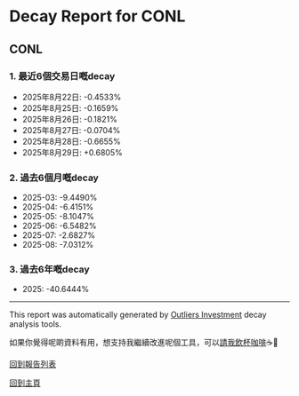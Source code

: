 # Decay Report for CONL

## CONL

### 1. 最近6個交易日嘅decay

- 2025年8月22日: -0.4533%
- 2025年8月25日: -0.1659%
- 2025年8月26日: -0.1821%
- 2025年8月27日: -0.0704%
- 2025年8月28日: -0.6655%
- 2025年8月29日: +0.6805%

### 2. 過去6個月嘅decay

- 2025-03: -9.4490%
- 2025-04: -6.4151%
- 2025-05: -8.1047%
- 2025-06: -6.5482%
- 2025-07: -2.6827%
- 2025-08: -7.0312%

### 3. 過去6年嘅decay

- 2025: -40.6444%

------------------------------
This report was automatically generated by [Outliers Investment](https://outliersecon.github.io/Outliers-Investment/) decay analysis tools.

如果你覺得呢啲資料有用，想支持我繼續改進呢個工具，可以[請我飲杯咖啡](https://buymeacoffee.com/outliersecon)☕🙏

[回到報告列表](https://outliersecon.github.io/Outliers-Investment/reports/reports_public)

[回到主頁](https://outliersecon.github.io/Outliers-Investment/)
